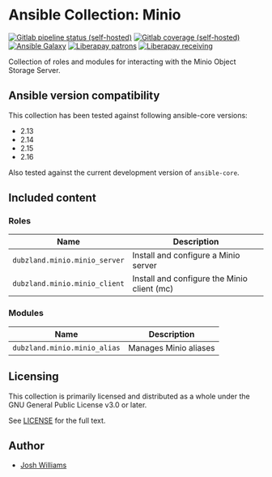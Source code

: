 # Ansible Collection: Minio
[![Gitlab pipeline status (self-hosted)](https://git.dubzland.net/dubzland/ansible-collection-minio/badges/main/pipeline.svg)](https://git.dubzland.net/dubzland/ansible-collection-minio/pipelines?scope=all&page=1&ref=main)
[![Gitlab coverage (self-hosted)](https://git.dubzland.net/dubzland/ansible-collection-minio/badges/main/coverage.svg?job=coverage)](https://git.dubzland.net/dubzland/ansible-collection-minio/pipelines?scope=all&page=1&ref=main)
[![Ansible Galaxy](https://img.shields.io/badge/dynamic/json?style=flat&label=galaxy&prefix=v&url=https://galaxy.ansible.com/api/v3/collections/dubzland/minio/&query=highest_version.version)](https://galaxy.ansible.com/ui/repo/published/dubzland/minio/)
[![Liberapay patrons](https://img.shields.io/liberapay/patrons/jdubz)](https://liberapay.com/jdubz/donate)
[![Liberapay receiving](https://img.shields.io/liberapay/receives/jdubz)](https://liberapay.com/jdubz/donate)

Collection of roles and modules for interacting with the Minio Object Storage
Server.

## Ansible version compatibility

This collection has been tested against following ansible-core versions:

- 2.13
- 2.14
- 2.15
- 2.16

Also tested against the current development version of `ansible-core`.

## Included content

### Roles
Name | Description
--- | ---
`dubzland.minio.minio_server`|Install and configure a Minio server
`dubzland.minio.minio_client`|Install and configure the Minio client (mc)

### Modules
Name | Description
--- | ---
`dubzland.minio.minio_alias`|Manages Minio aliases


## Licensing

This collection is primarily licensed and distributed as a whole under the GNU General Public License v3.0 or later.

See [LICENSE](https://git.dubzland.net/dubzland/ansible-collection-minio/blob/main/LICENSE) for the full text.

## Author

* [Josh Williams](https://codingprime.com)
